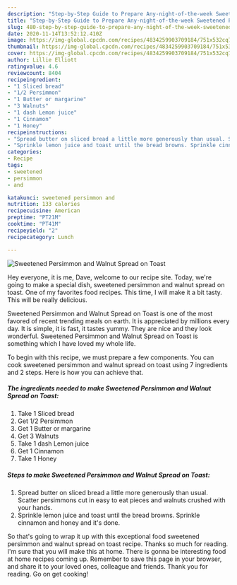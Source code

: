 ```yaml
---
description: "Step-by-Step Guide to Prepare Any-night-of-the-week Sweetened Persimmon and Walnut Spread on Toast"
title: "Step-by-Step Guide to Prepare Any-night-of-the-week Sweetened Persimmon and Walnut Spread on Toast"
slug: 480-step-by-step-guide-to-prepare-any-night-of-the-week-sweetened-persimmon-and-walnut-spread-on-toast
date: 2020-11-14T13:52:12.410Z
image: https://img-global.cpcdn.com/recipes/4834259903709184/751x532cq70/sweetened-persimmon-and-walnut-spread-on-toast-recipe-main-photo.jpg
thumbnail: https://img-global.cpcdn.com/recipes/4834259903709184/751x532cq70/sweetened-persimmon-and-walnut-spread-on-toast-recipe-main-photo.jpg
cover: https://img-global.cpcdn.com/recipes/4834259903709184/751x532cq70/sweetened-persimmon-and-walnut-spread-on-toast-recipe-main-photo.jpg
author: Lillie Elliott
ratingvalue: 4.6
reviewcount: 8404
recipeingredient:
- "1 Sliced bread"
- "1/2 Persimmon"
- "1 Butter or margarine"
- "3 Walnuts"
- "1 dash Lemon juice"
- "1 Cinnamon"
- "1 Honey"
recipeinstructions:
- "Spread butter on sliced bread a little more generously than usual. Scatter persimmons cut in easy to eat pieces and walnuts crushed with your hands."
- "Sprinkle lemon juice and toast until the bread browns. Sprinkle cinnamon and honey and it&#39;s done."
categories:
- Recipe
tags:
- sweetened
- persimmon
- and

katakunci: sweetened persimmon and 
nutrition: 133 calories
recipecuisine: American
preptime: "PT21M"
cooktime: "PT41M"
recipeyield: "2"
recipecategory: Lunch

---
```



![Sweetened Persimmon and Walnut Spread on Toast](https://img-global.cpcdn.com/recipes/4834259903709184/751x532cq70/sweetened-persimmon-and-walnut-spread-on-toast-recipe-main-photo.jpg)

Hey everyone, it is me, Dave, welcome to our recipe site. Today, we're going to make a special dish, sweetened persimmon and walnut spread on toast. One of my favorites food recipes. This time, I will make it a bit tasty. This will be really delicious.



Sweetened Persimmon and Walnut Spread on Toast is one of the most favored of recent trending meals on earth. It is appreciated by millions every day. It is simple, it is fast, it tastes yummy. They are nice and they look wonderful. Sweetened Persimmon and Walnut Spread on Toast is something which I have loved my whole life.


To begin with this recipe, we must prepare a few components. You can cook sweetened persimmon and walnut spread on toast using 7 ingredients and 2 steps. Here is how you can achieve that.

<!--inarticleads1-->

##### The ingredients needed to make Sweetened Persimmon and Walnut Spread on Toast:

1. Take 1 Sliced bread
1. Get 1/2 Persimmon
1. Get 1 Butter or margarine
1. Get 3 Walnuts
1. Take 1 dash Lemon juice
1. Get 1 Cinnamon
1. Take 1 Honey




<!--inarticleads2-->

##### Steps to make Sweetened Persimmon and Walnut Spread on Toast:

1. Spread butter on sliced bread a little more generously than usual. Scatter persimmons cut in easy to eat pieces and walnuts crushed with your hands.
1. Sprinkle lemon juice and toast until the bread browns. Sprinkle cinnamon and honey and it&#39;s done.




So that's going to wrap it up with this exceptional food sweetened persimmon and walnut spread on toast recipe. Thanks so much for reading. I'm sure that you will make this at home. There is gonna be interesting food at home recipes coming up. Remember to save this page in your browser, and share it to your loved ones, colleague and friends. Thank you for reading. Go on get cooking!
